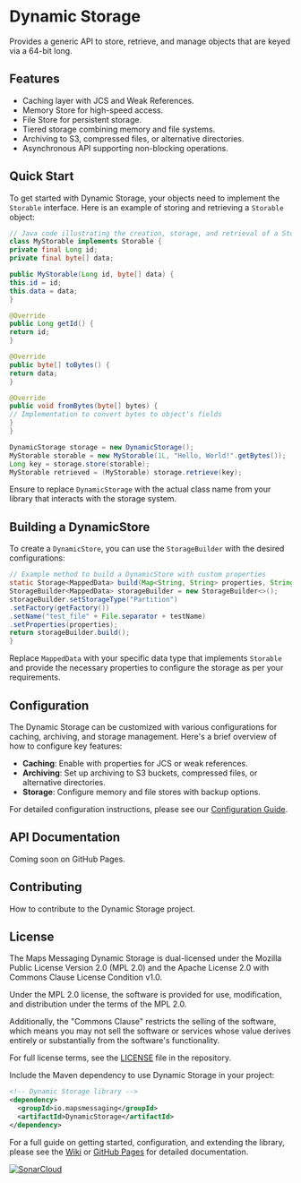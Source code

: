 # Dynamic Storage

Provides a generic API to store, retrieve, and manage objects that are keyed via a 64-bit long.

## Features

- Caching layer with JCS and Weak References.
- Memory Store for high-speed access.
- File Store for persistent storage.
- Tiered storage combining memory and file systems.
- Archiving to S3, compressed files, or alternative directories.
- Asynchronous API supporting non-blocking operations.

## Quick Start

To get started with Dynamic Storage, your objects need to implement the `Storable` interface. Here is an example of storing and retrieving a `Storable` object:

```java
// Java code illustrating the creation, storage, and retrieval of a Storable object
class MyStorable implements Storable {
private final Long id;
private final byte[] data;

public MyStorable(Long id, byte[] data) {
this.id = id;
this.data = data;
}

@Override
public Long getId() {
return id;
}

@Override
public byte[] toBytes() {
return data;
}

@Override
public void fromBytes(byte[] bytes) {
// Implementation to convert bytes to object's fields
}
}

DynamicStorage storage = new DynamicStorage();
MyStorable storable = new MyStorable(1L, "Hello, World!".getBytes());
Long key = storage.store(storable);
MyStorable retrieved = (MyStorable) storage.retrieve(key);
```

Ensure to replace `DynamicStorage` with the actual class name from your library that interacts with the storage system.

## Building a DynamicStore

To create a `DynamicStore`, you can use the `StorageBuilder` with the desired configurations:

```java
// Example method to build a DynamicStore with custom properties
static Storage<MappedData> build(Map<String, String> properties, String testName) throws IOException {
StorageBuilder<MappedData> storageBuilder = new StorageBuilder<>();
storageBuilder.setStorageType("Partition")
.setFactory(getFactory())
.setName("test_file" + File.separator + testName)
.setProperties(properties);
return storageBuilder.build();
}
```

Replace `MappedData` with your specific data type that implements `Storable` and provide the necessary properties to configure the storage as per your requirements.


## Configuration

The Dynamic Storage can be customized with various configurations for caching, archiving, and storage management. Here's a brief overview of how to configure key features:

- **Caching**: Enable with properties for JCS or weak references.
- **Archiving**: Set up archiving to S3 buckets, compressed files, or alternative directories.
- **Storage**: Configure memory and file stores with backup options.

For detailed configuration instructions, please see our [Configuration Guide](configuration.md).

## API Documentation

Coming soon on GitHub Pages.

## Contributing

How to contribute to the Dynamic Storage project.

## License

The Maps Messaging Dynamic Storage is dual-licensed under the Mozilla Public License Version 2.0 (MPL 2.0) and the Apache License 2.0 with Commons Clause License Condition v1.0.

Under the MPL 2.0 license, the software is provided for use, modification, and distribution under the terms of the MPL 2.0.

Additionally, the "Commons Clause" restricts the selling of the software, which means you may not sell the software or services whose value derives entirely or substantially from the software's functionality.

For full license terms, see the [LICENSE](LICENSE) file in the repository.



Include the Maven dependency to use Dynamic Storage in your project:

```xml
<!-- Dynamic Storage library -->
<dependency>
  <groupId>io.mapsmessaging</groupId>
  <artifactId>DynamicStorage</artifactId>
</dependency>
```

For a full guide on getting started, configuration, and extending the library, please see the [Wiki](LINK_TO_WIKI) or [GitHub Pages](LINK_TO_GITHUB_PAGES) for detailed documentation.

[![SonarCloud](https://sonarcloud.io/images/project_badges/sonarcloud-white.svg)](https://sonarcloud.io/summary/new_code?id=dynamic_storage)
